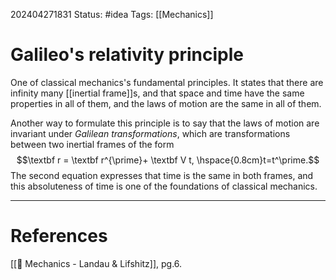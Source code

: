 202404271831
Status: #idea
Tags: [[Mechanics]]

# Galileo's relativity principle

One of classical mechanics's fundamental principles. It states that there are infinity many [[inertial frame]]s, and that space and time have the same properties in all of them, and the laws of motion are the same in all of them.

Another way to formulate this principle is to say that the laws of motion are invariant under *Galilean transformations*, which are transformations between two inertial frames of the form
$$\textbf r = \textbf r^{\prime}+ \textbf V t, \hspace{0.8cm}t=t^\prime.$$
The second equation expresses that time is the same in both frames, and this absoluteness of time is one of the foundations of classical mechanics.

___
# References
[[📕 Mechanics - Landau & Lifshitz]], pg.6.
